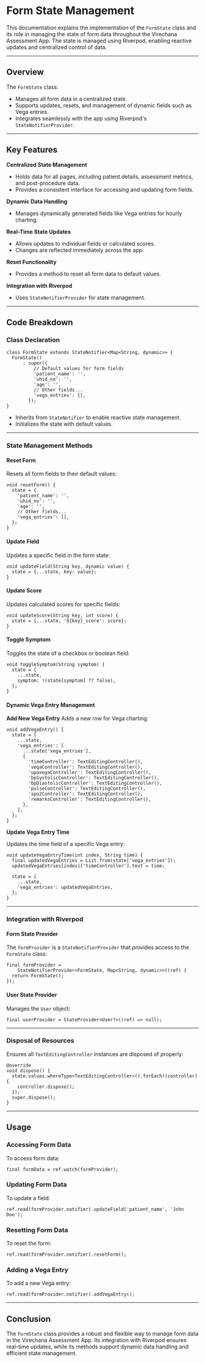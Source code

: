 # **Form State Management**

This documentation explains the implementation of the `FormState` class and its role in managing the state of form data throughout the Virechana Assessment App. The state is managed using Riverpod, enabling reactive updates and centralized control of data.

---

## **Overview**

The `FormState` class:

- Manages all form data in a centralized state.
- Supports updates, resets, and management of dynamic fields such as Vega entries.
- Integrates seamlessly with the app using Riverpod's `StateNotifierProvider`.

---

## **Key Features**

**Centralized State Management**

- Holds data for all pages, including patient details, assessment metrics, and post-procedure data.
- Provides a consistent interface for accessing and updating form fields.

**Dynamic Data Handling**

- Manages dynamically generated fields like Vega entries for hourly charting.

**Real-Time State Updates**

- Allows updates to individual fields or calculated scores.
- Changes are reflected immediately across the app.

**Reset Functionality**

- Provides a method to reset all form data to default values.

**Integration with Riverpod**

- Uses `StateNotifierProvider` for state management.

---

## **Code Breakdown**

### **Class Declaration**

```
class FormState extends StateNotifier<Map<String, dynamic>> {
  FormState()
      : super({
          // Default values for form fields
          'patient_name': '',
          'uhid_no': '',
          'age': '',
          // Other fields...
          'vega_entries': [],
        });
}
```

- Inherits from `StateNotifier` to enable reactive state management.
- Initializes the state with default values.

---

### **State Management Methods**

#### **Reset Form**

Resets all form fields to their default values:

```
void resetForm() {
  state = {
    'patient_name': '',
    'uhid_no': '',
    'age': '',
    // Other fields...
    'vega_entries': [],
  };
}
```

#### **Update Field**

Updates a specific field in the form state:

```
void updateField(String key, dynamic value) {
  state = {...state, key: value};
}
```

#### **Update Score**

Updates calculated scores for specific fields:

```
void updateScore(String key, int score) {
  state = {...state, '${key}_score': score};
}
```

#### **Toggle Symptom**

Toggles the state of a checkbox or boolean field:

```
void toggleSymptom(String symptom) {
  state = {
    ...state,
    symptom: !(state[symptom] ?? false),
  };
}
```

#### **Dynamic Vega Entry Management**

**Add New Vega Entry**
Adds a new row for Vega charting:

```
void addVegaEntry() {
  state = {
    ...state,
    'vega_entries': [
      ...state['vega_entries'],
      {
        'timeController': TextEditingController(),
        'vegaController': TextEditingController(),
        'upavegaController': TextEditingController(),
        'bpSystolicController': TextEditingController(),
        'bpDiastolicController': TextEditingController(),
        'pulseController': TextEditingController(),
        'spo2Controller': TextEditingController(),
        'remarksController': TextEditingController(),
      },
    ],
  };
}
```

**Update Vega Entry Time**

Updates the time field of a specific Vega entry:

```
void updateVegaEntryTime(int index, String time) {
  final updatedVegaEntries = List.from(state['vega_entries']);
  updatedVegaEntries[index]['timeController'].text = time;

  state = {
    ...state,
    'vega_entries': updatedVegaEntries,
  };
}
```

---

### **Integration with Riverpod**

#### Form State Provider

The `formProvider` is a `StateNotifierProvider` that provides access to the `FormState` class:

```
final formProvider =
    StateNotifierProvider<FormState, Map<String, dynamic>>((ref) {
  return FormState();
});
```

#### User State Provider

Manages the `User` object:

```
final userProvider = StateProvider<User?>((ref) => null);
```

---

### **Disposal of Resources**

Ensures all `TextEditingController` instances are disposed of properly:

```
@override
void dispose() {
  state.values.whereType<TextEditingController>().forEach((controller) {
    controller.dispose();
  });
  super.dispose();
}
```

---

## **Usage**

### Accessing Form Data

To access form data:

```
final formData = ref.watch(formProvider);
```

### Updating Form Data

To update a field:

```
ref.read(formProvider.notifier).updateField('patient_name', 'John Doe');
```

### Resetting Form Data

To reset the form:

```
ref.read(formProvider.notifier).resetForm();
```

### Adding a Vega Entry

To add a new Vega entry:

```
ref.read(formProvider.notifier).addVegaEntry();
```

---

## **Conclusion**

The `FormState` class provides a robust and flexible way to manage form data in the Virechana Assessment App. Its integration with Riverpod ensures real-time updates, while its methods support dynamic data handling and efficient state management.
